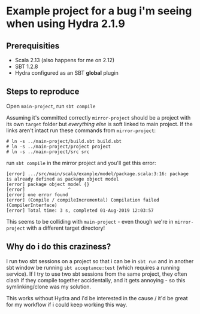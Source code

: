 # Example project for a bug i'm seeing when using Hydra 2.1.9

## Prerequisities
 - Scala 2.13 (also happens for me on 2.12)
 - SBT 1.2.8
 - Hydra configured as an SBT **global** plugin

## Steps to reproduce

Open `main-project`, run `sbt compile`

Assuming it's committed correctly `mirror-project` should be a project with its own `target` folder but _everything else_ is soft linked to main project. If the links aren't intact run these commands from `mirror-project`:

```
# ln -s ../main-project/build.sbt build.sbt
# ln -s ../main-project/project project  
# ln -s ../main-project/src src
```

run `sbt compile` in the mirror project and you'll get this error:

```
[error] .../src/main/scala/example/model/package.scala:3:16: package is already defined as package object model
[error] package object model {}
[error]                ^
[error] one error found
[error] (Compile / compileIncremental) Compilation failed (CompilerInterface)
[error] Total time: 3 s, completed 01-Aug-2019 12:03:57
```

This seems to be colliding with `main-project` - even though we're in `mirror-project` with a different target directory!

## Why do i do this craziness?

I run two sbt sessions on a project so that i can be in `sbt run` and in another sbt window be running `sbt acceptance:test` (which requires a running service). If I try to use two sbt sessions from the same project, they often clash if they compile together accidentally, and it gets annoying - so this symlinking/clone was my solution.

This works without Hydra and i'd be interested in the cause / it'd be great for my workflow if i could keep working this way.
